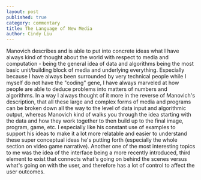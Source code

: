 ```yaml
---
layout: post
published: true
category: commentary
title: The Language of New Media
author: Cindy Liu
---
```

Manovich describes and is able to put into concrete ideas what I have always kind of thought about the world with respect to media and computation - being the general idea of data and algorithms being the most basic unit/building block of media and underlying everything. Especially because I have always been surrounded by very technical people while I myself do not have the "coding" gene, I have always marveled at how people are able to deduce problems into matters of numbers and algorithms. In a way I always thought of it more in the reverse of Manovich's description, that all these large and complex forms of media and programs can be broken down all the way to the level of data input and algorithmic output, whereas Manovich kind of walks you through the idea starting with the data and how they work together to then build up to the final image, program, game, etc. I especially like his constant use of examples to support his ideas to make it a lot more relatable and easier to understand these super conceptual ideas he's putting forth (especially the whole section on video game narrative). Another one of the most interesting topics to me was the idea of the interface being a more recently introduced, third element to exist that connects what's going on behind the scenes versus what's going on with the user, and therefore has a lot of control to affect the user outcomes.
